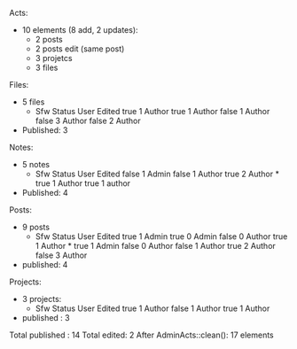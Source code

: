 Acts:
  - 10 elements (8 add, 2 updates):
    - 2 posts
    - 2 posts edit (same post)
    - 3 projetcs
    - 3 files

Files:
  - 5 files
    - Sfw   Status User    Edited
      true  1      Author
      true  1      Author
      false 1      Author
      false 3      Author
      false 2      Author
  - Published: 3

Notes:
  - 5 notes
    - Sfw   Status User   Edited
      false 1      Admin
      false 1      Author
      true  2      Author *
      true  1      Author
      true  1      author
  - Published: 4

Posts:
  - 9 posts
    - Sfw   Status User    Edited
      true  1      Admin
      true  0      Admin
      false 0      Author
      true  1      Author  *
      true  1      Admin
      false 0      Author
      false 1      Author
      true  2      Author
      false 3      Author
  - published: 4

Projects:
  - 3 projects:
    - Sfw   Status User    Edited
      true  1      Author
      false 1      Author
      true  1      Author
  - published : 3

Total published : 14
Total edited: 2
After AdminActs::clean(): 17 elements
